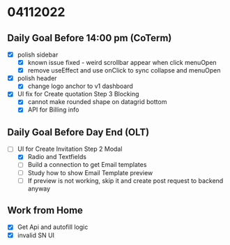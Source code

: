 # 04112022

## Daily Goal Before 14:00 pm (CoTerm)

- [x] polish sidebar
  - [x] known issue fixed - weird scrollbar appear when click menuOpen
  - [x] remove useEffect and use onClick to sync collapse and menuOpen
- [x] polish header
  - [x] change logo anchor to v1 dashboard
- [x] UI fix for Create quotation Step 3
    Blocking
  - [x] cannot make rounded shape on datagrid bottom
  - [x] API for Billing info

## Daily Goal Before Day End (OLT)

- [ ] UI for Create Invitation Step 2 Modal
  - [x] Radio and Textfields
  - [ ] Build a connection to get Email templates
  - [ ] Study how to show Email Template preview
  - [ ] If preview is not working, skip it and create post request to backend anyway

## Work from Home
- [x] Get Api and autofill logic
- [x] invalid SN UI
